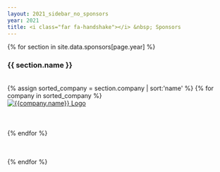 ```yaml
---
layout: 2021_sidebar_no_sponsors
year: 2021
title: <i class="far fa-handshake"></i> &nbsp; Sponsors
---
```


{% for section in site.data.sponsors[page.year] %}
<h3 class="centre">{{ section.name }}</h3>
<br/>
<div >
	{% assign sorted_company = section.company | sort:'name' %}
	{% for company in sorted_company %}
	<div class="col-md-12 align-self-center sponsor-logo" >
		<a href="{{company.url}}" target="_blank"><img alt="{{company.name}} Logo" src="{{site.url}}/{{company.logo}}" style="max-height:{{company.height}};"></a>
	</div>
	<br/><br/><br/>
	{% endfor %}
	
</div>
<br><br>

{% endfor %}
